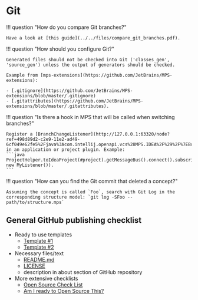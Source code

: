 # Git

!!! question "How do you compare Git branches?"

    Have a look at [this guide](../../files/compare_git_branches.pdf).

!!! question "How should you configure Git?"
    
    Generated files should not be checked into Git ('classes_gen', 'source_gen') unless the output of generators should be checked.
    
    Example from [mps-extensions](https://github.com/JetBrains/MPS-extensions):

    - [.gitignore](https://github.com/JetBrains/MPS-extensions/blob/master/.gitignore)
    - [.gitattributes](https://github.com/JetBrains/MPS-extensions/blob/master/.gitattributes).

!!! question "Is there a hook in MPS that will be called when switching branches?"

    Register a [BranchChangeListener](http://127.0.0.1:63320/node?ref=498d89d2-c2e9-11e2-ad49-6cf049e62fe5%2Fjava%3Acom.intellij.openapi.vcs%28MPS.IDEA%2F%29%2F%7EBranchChangeListener) in an application or project plugin. Example: 
    ```java
    ProjectHelper.toIdeaProject(#project).getMessageBus().connect().subscribe(BranchChangeListener.VCS_BRANCH_CHANGED, new MyListener()).
    ```

!!! question "How can you find the Git commit that deleted a concept?"

    Assuming the concept is called `Foo`, search with Git Log in the corresponding structure model: `git log -SFoo -- path/to/structure.mps`

## General GitHub publishing checklist

- Ready to use templates
    - [Template #1](https://github.com/cfpb/open-source-project-template)
    - [Template #2](https://github.com/giantswarm/example-opensource-repo)
- Necessary files/text
    - [README.md](https://docs.github.com/en/repositories/managing-your-repositorys-settings-and-features/customizing-your-repository/about-readmes)
    - [LICENSE](https://docs.github.com/en/repositories/managing-your-repositorys-settings-and-features/customizing-your-repository/licensing-a-repository)
    - description in about section of GitHub repository
- More extensive checklists
    - [Open Source Check List](https://github.com/cfpb/open-source-project-template/blob/main/opensource-checklist.md)
    - [Am I ready to Open Source This?](https://gist.github.com/PurpleBooth/6f1ba788bf70fb501439)
